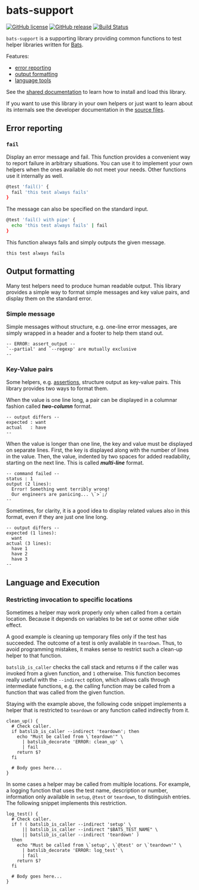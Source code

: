 # bats-support

[![GitHub license](https://img.shields.io/badge/license-CC0-blue.svg)](https://raw.githubusercontent.com/bats-core/bats-support/master/LICENSE)
[![GitHub release](https://img.shields.io/github/release/bats-core/bats-support.svg)](https://github.com/bats-core/bats-support/releases/latest)
[![Build Status](https://github.com/bats-core/bats-support/workflows/Tests/badge.svg)](https://github.com/bats-core/bats-support/actions?query=workflow%3ATests)

`bats-support` is a supporting library providing common functions to test helper
libraries written for [Bats][bats].

Features:

- [error reporting](#error-reporting)
- [output formatting](#output-formatting)
- [language tools](#language-and-execution)

See the [shared documentation][bats-docs] to learn how to install and load this
library.

If you want to use this library in your own helpers or just want to learn about
its internals see the developer documentation in the [source files](src).

## Error reporting

### `fail`

Display an error message and fail. This function provides a convenient way to
report failure in arbitrary situations. You can use it to implement your own
helpers when the ones available do not meet your needs. Other functions use it
internally as well.

```bash
@test 'fail()' {
  fail 'this test always fails'
}
```

The message can also be specified on the standard input.

```bash
@test 'fail() with pipe' {
  echo 'this test always fails' | fail
}
```

This function always fails and simply outputs the given message.

```
this test always fails
```

## Output formatting

Many test helpers need to produce human readable output. This library provides a
simple way to format simple messages and key value pairs, and display them on
the standard error.

### Simple message

Simple messages without structure, e.g. one-line error messages, are simply
wrapped in a header and a footer to help them stand out.

```
-- ERROR: assert_output --
`--partial' and `--regexp' are mutually exclusive
--
```

### Key-Value pairs

Some helpers, e.g. [assertions][bats-assert], structure output as key-value
pairs. This library provides two ways to format them.

When the value is one line long, a pair can be displayed in a columnar fashion
called ***two-column*** format.

```
-- output differs --
expected : want
actual   : have
--
```

When the value is longer than one line, the key and value must be displayed on
separate lines. First, the key is displayed along with the number of lines in
the value. Then, the value, indented by two spaces for added readability,
starting on the next line. This is called ***multi-line*** format.

```
-- command failed --
status : 1
output (2 lines):
  Error! Something went terribly wrong!
  Our engineers are panicing... \`>`;/
--
```

Sometimes, for clarity, it is a good idea to display related values also in this
format, even if they are just one line long.

```
-- output differs --
expected (1 lines):
  want
actual (3 lines):
  have 1
  have 2
  have 3
--
```

## Language and Execution

### Restricting invocation to specific locations

Sometimes a helper may work properly only when called from a certain location.
Because it depends on variables to be set or some other side effect.

A good example is cleaning up temporary files only if the test has succeeded.
The outcome of a test is only available in `teardown`. Thus, to avoid
programming mistakes, it makes sense to restrict such a clean-up helper to that
function.

`batslib_is_caller` checks the call stack and returns `0` if the caller was
invoked from a given function, and `1` otherwise. This function becomes really
useful with the `--indirect` option, which allows calls through intermediate
functions, e.g. the calling function may be called from a function that was
called from the given function.

Staying with the example above, the following code snippet implements a helper
that is restricted to `teardown` or any function called indirectly from it.

```shell
clean_up() {
  # Check caller.
  if batslib_is_caller --indirect 'teardown'; then
    echo "Must be called from \`teardown'" \
      | batslib_decorate 'ERROR: clean_up' \
      | fail
    return $?
  fi

  # Body goes here...
}
```

In some cases a helper may be called from multiple locations. For example, a
logging function that uses the test name, description or number, information
only available in `setup`, `@test` or `teardown`, to distinguish entries. The
following snippet implements this restriction.

```shell
log_test() {
  # Check caller.
  if ! ( batslib_is_caller --indirect 'setup' \
      || batslib_is_caller --indirect "$BATS_TEST_NAME" \
      || batslib_is_caller --indirect 'teardown' )
  then
    echo "Must be called from \`setup', \`@test' or \`teardown'" \
      | batslib_decorate 'ERROR: log_test' \
      | fail
    return $?
  fi

  # Body goes here...
}
```

<!-- REFERENCES -->

[bats]: https://github.com/bats-core/bats-core

[bats-docs]: https://github.com/bats-core/bats-docs

[bats-assert]: https://github.com/bats-core/bats-assert
